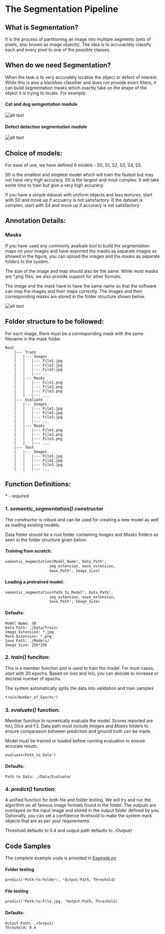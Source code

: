 # The Segmentation Pipeline
## What is Segmentation?
It is the process of partitioning an image into multiple segments (sets of pixels, also known as image objects). The idea is to accuractely classify each and every pixel to one of the possible classes. 

## When do we need Segmentation?
When the task is to very accurately localise the object or defect of interest. While this is also a blackbox classifier and does not provide exact filters, it can build segmentation masks which exactly take on the shape of the object it is trying to locate. 
For example: 
#### Cat and dog semgentation module
![alt text](Images/CatAndDog.png "Cat and Dog Segmentation")
#### Defect detection segmentation module
![alt text](Images/Defect.png "Defect Based Segmentation")

## Choice of models:
For ease of use, we have defined 6 models - S0, S1, S2, S3, S4, S5. 

S0 is the smallest and simplest model which will train the fastest but may not have very high accuracy. 
S5 is the largest and most complex. It will take some time to train but give a very high accuracy. 

If you have a simple dataset with uniform objects and less textures, start with S0 and move up if accuarcy is not satisfactory. If the dataset is complex, start with S4 and move up if accuracy is not satisfactory. 

## Annotation Details:
### Masks
If you have used any commonly avaibale tool to build the segmentation maps on your images and have exported the masks as separate images as showed in the figure, you can upload the images and the masks as separate folders to the system. 

The size of the image and map should also be the same. While most masks are *.png files, we also provide support for other formats. 

The image and the mask have to have the same name so that the software can map the images and their maps correctly. The images and their corresponding masks are stored in the folder structure shown below. 

![alt text](Images/cat_seg.jpeg "Image and segmentation map")

## Folder structure to be followed:
For each image, there must be a corresponding mask with the same filename in the mask folder. 
```
Root
    |--- Train
    |   |--- Images
    |   |   |--- File1.jpg
    |   |   |--- File2.jpg
    |   |   |--- File3.jpg
    |   |   |--- ...
    |   |--- Masks
    |   |   |--- File1.png
    |   |   |--- File2.png
    |   |   |--- File3.png
    |   |   |--- ...
    |--- Evaluate
    |   |--- Images
    |   |   |--- File1.jpg
    |   |   |--- File2.jpg
    |   |   |--- File3.jpg
    |   |   |--- ...
    |   |--- Masks
    |   |   |--- File1.png
    |   |   |--- File2.png
    |   |   |--- File3.png
    |   |   |--- ...
    |--- Test
    |   |--- Images
    |   |   |--- File1.jpg
    |   |   |--- File2.jpg
    |   |   |--- File3.jpg
    |   |   |--- ...

```

## Function Definitions:
_* - required_
### 1. _semantic\_segmentation()_ constructor
The constructor is robust and can be used for creating a new model as well as loading existing models. 

Data folder should be a root folder containing _Images_ and _Masks_ folders as seen in the folder structure given below. 
#### Training from scratch: 
```python
semantic_segmentation(Model_Name*, Data_Path*,
                    img_extension, mask_extension,
                    Save_Path*, Image_Size)
```
#### Loading a pretrained model: 
```python 
semantic_segmentation(Path_to_Model*, Data_Path*,
                    img_extension, mask_extension,
                    Save_Path*, Image_Size)
```
#### Defaults:
```
Model Name: S0
Data Path: ./Data/Train/
Image Extension: *.jpg
Mask Extension: *.png
Save Path: ./Models/
Image Size: 256*256
```

### 2. _train()_ funciton:
This is a member function and is used to train the model. For most cases, start with 30 epochs. Based on loss and IoU, you can deicide to increase or decrese number of epochs. 

The system automatically splits the data into validation and train samples
```python
train(Number_of_Epochs*)
```

### 3. _evaluate()_ function: 
Member function to numerically evaluate the model. Scores reported are IoU, Dice and F2. Data path must include _Images_ and _Masks_ folders to ensure comparasion between prediction and ground truth can be made. 

Model must be trained or loaded before running evaluation to ensure accurate resuts. 

```python
evaluate(Path_to_Data*)
```
#### Defaults:
```
Path to Data: ./Data/Evaluate/
```

### 4. _predict()_ function:
A unified function for both file and folder testing. We will try and run the algorithm on all famous image formats found in the folder. The outputs are overlayed on the input image and stored in the output folder defined by you. Optionally, you can set a confidence threhsold to make the system mark objects that are as per your requirements.

Threshold defaults to 0.4 and output path defaults to _./Output/_

## Code Samples
The complete example code is provided in [Example.py](./Example.py)

#### Folder testing
```python
predict(*Path/to/Folder/, *Output/Path, Threshold)
``` 
#### File testing
```python
predict(*Path/to/File.jpg, *Output/Path, Threshold)
```
#### Defaults:
```
Output Path: ./Output/
Threshold: 0.4
```

